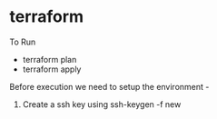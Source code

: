 # terraform

To Run

- terraform plan
- terraform apply

Before execution we need to setup the environment -

1. Create a ssh key using ssh-keygen -f new
